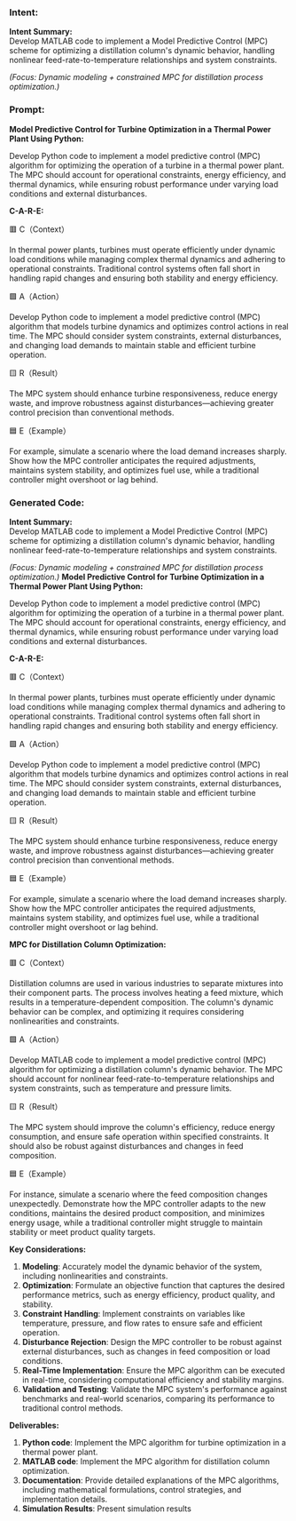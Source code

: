 ### Intent:
**Intent Summary:**  
Develop MATLAB code to implement a Model Predictive Control (MPC) scheme for optimizing a distillation column's dynamic behavior, handling nonlinear feed-rate-to-temperature relationships and system constraints.  

*(Focus: Dynamic modeling + constrained MPC for distillation process optimization.)*

### Prompt:
**Model Predictive Control for Turbine Optimization in a Thermal Power Plant Using Python:**

Develop Python code to implement a model predictive control (MPC) algorithm for optimizing the operation of a turbine in a thermal power plant. The MPC should account for operational constraints, energy efficiency, and thermal dynamics, while ensuring robust performance under varying load conditions and external disturbances.

**C-A-R-E:**

🟥 C（Context）

In thermal power plants, turbines must operate efficiently under dynamic load conditions while managing complex thermal dynamics and adhering to operational constraints. Traditional control systems often fall short in handling rapid changes and ensuring both stability and energy efficiency.

🟩 A（Action）

Develop Python code to implement a model predictive control (MPC) algorithm that models turbine dynamics and optimizes control actions in real time. The MPC should consider system constraints, external disturbances, and changing load demands to maintain stable and efficient turbine operation.

🟨 R（Result）

The MPC system should enhance turbine responsiveness, reduce energy waste, and improve robustness against disturbances—achieving greater control precision than conventional methods.

🟦 E（Example）

For example, simulate a scenario where the load demand increases sharply. Show how the MPC controller anticipates the required adjustments, maintains system stability, and optimizes fuel use, while a traditional controller might overshoot or lag behind.

### Generated Code:
**Intent Summary:**  
Develop MATLAB code to implement a Model Predictive Control (MPC) scheme for optimizing a distillation column's dynamic behavior, handling nonlinear feed-rate-to-temperature relationships and system constraints.  

*(Focus: Dynamic modeling + constrained MPC for distillation process optimization.)*
**Model Predictive Control for Turbine Optimization in a Thermal Power Plant Using Python:**

Develop Python code to implement a model predictive control (MPC) algorithm for optimizing the operation of a turbine in a thermal power plant. The MPC should account for operational constraints, energy efficiency, and thermal dynamics, while ensuring robust performance under varying load conditions and external disturbances.

**C-A-R-E:**

🟥 C（Context）

In thermal power plants, turbines must operate efficiently under dynamic load conditions while managing complex thermal dynamics and adhering to operational constraints. Traditional control systems often fall short in handling rapid changes and ensuring both stability and energy efficiency.

🟩 A（Action）

Develop Python code to implement a model predictive control (MPC) algorithm that models turbine dynamics and optimizes control actions in real time. The MPC should consider system constraints, external disturbances, and changing load demands to maintain stable and efficient turbine operation.

🟨 R（Result）

The MPC system should enhance turbine responsiveness, reduce energy waste, and improve robustness against disturbances—achieving greater control precision than conventional methods.

🟦 E（Example）

For example, simulate a scenario where the load demand increases sharply. Show how the MPC controller anticipates the required adjustments, maintains system stability, and optimizes fuel use, while a traditional controller might overshoot or lag behind. 

**MPC for Distillation Column Optimization:**

🟥 C（Context）

Distillation columns are used in various industries to separate mixtures into their component parts. The process involves heating a feed mixture, which results in a temperature-dependent composition. The column's dynamic behavior can be complex, and optimizing it requires considering nonlinearities and constraints.

🟩 A（Action）

Develop MATLAB code to implement a model predictive control (MPC) algorithm for optimizing a distillation column's dynamic behavior. The MPC should account for nonlinear feed-rate-to-temperature relationships and system constraints, such as temperature and pressure limits.

🟨 R（Result）

The MPC system should improve the column's efficiency, reduce energy consumption, and ensure safe operation within specified constraints. It should also be robust against disturbances and changes in feed composition.

🟦 E（Example）

For instance, simulate a scenario where the feed composition changes unexpectedly. Demonstrate how the MPC controller adapts to the new conditions, maintains the desired product composition, and minimizes energy usage, while a traditional controller might struggle to maintain stability or meet product quality targets.

**Key Considerations:**

1. **Modeling**: Accurately model the dynamic behavior of the system, including nonlinearities and constraints.
2. **Optimization**: Formulate an objective function that captures the desired performance metrics, such as energy efficiency, product quality, and stability.
3. **Constraint Handling**: Implement constraints on variables like temperature, pressure, and flow rates to ensure safe and efficient operation.
4. **Disturbance Rejection**: Design the MPC controller to be robust against external disturbances, such as changes in feed composition or load conditions.
5. **Real-Time Implementation**: Ensure the MPC algorithm can be executed in real-time, considering computational efficiency and stability margins.
6. **Validation and Testing**: Validate the MPC system's performance against benchmarks and real-world scenarios, comparing its performance to traditional control methods.

**Deliverables:**

1. **Python code**: Implement the MPC algorithm for turbine optimization in a thermal power plant.
2. **MATLAB code**: Implement the MPC algorithm for distillation column optimization.
3. **Documentation**: Provide detailed explanations of the MPC algorithms, including mathematical formulations, control strategies, and implementation details.
4. **Simulation Results**: Present simulation results
